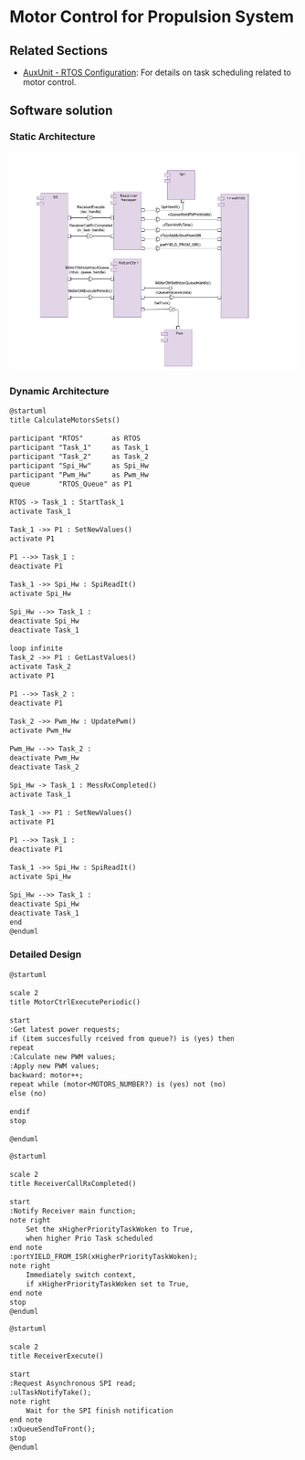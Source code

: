 # Motor Control for Propulsion System

## Related Sections
- [AuxUnit - RTOS Configuration](aux_unit-rtos.md): For details on task scheduling related to motor control.

## Software solution

### Static Architecture
![alt text](../images/MotorCtrlArchitecture.drawio.png)

### Dynamic Architecture
```puml
@startuml
title CalculateMotorsSets()

participant "RTOS"       as RTOS
participant "Task_1"     as Task_1
participant "Task_2"     as Task_2
participant "Spi_Hw"     as Spi_Hw
participant "Pwm_Hw"     as Pwm_Hw
queue       "RTOS_Queue" as P1

RTOS -> Task_1 : StartTask_1
activate Task_1

Task_1 ->> P1 : SetNewValues()
activate P1

P1 -->> Task_1 :
deactivate P1

Task_1 ->> Spi_Hw : SpiReadIt()
activate Spi_Hw 

Spi_Hw -->> Task_1 :
deactivate Spi_Hw
deactivate Task_1

loop infinite
Task_2 ->> P1 : GetLastValues()
activate Task_2
activate P1

P1 -->> Task_2 : 
deactivate P1

Task_2 ->> Pwm_Hw : UpdatePwm()
activate Pwm_Hw

Pwm_Hw -->> Task_2 :
deactivate Pwm_Hw
deactivate Task_2

Spi_Hw -> Task_1 : MessRxCompleted()
activate Task_1

Task_1 ->> P1 : SetNewValues()
activate P1

P1 -->> Task_1 :
deactivate P1

Task_1 ->> Spi_Hw : SpiReadIt()
activate Spi_Hw 

Spi_Hw -->> Task_1 :
deactivate Spi_Hw
deactivate Task_1
end
@enduml
```

### Detailed Design
```puml
@startuml

scale 2
title MotorCtrlExecutePeriodic()

start
:Get latest power requests;
if (item succesfully rceived from queue?) is (yes) then
repeat
:Calculate new PWM values;
:Apply new PWM values;
backward: motor++;
repeat while (motor<MOTORS_NUMBER?) is (yes) not (no)
else (no)

endif
stop

@enduml
```

```puml
@startuml

scale 2
title ReceiverCallRxCompleted()

start
:Notify Receiver main function;
note right 
    Set the xHigherPriorityTaskWoken to True,
    when higher Prio Task scheduled
end note
:portYIELD_FROM_ISR(xHigherPriorityTaskWoken);
note right 
    Immediately switch context,
    if xHigherPriorityTaskWoken set to True,
end note
stop
@enduml
```

```puml
@startuml

scale 2
title ReceiverExecute()

start
:Request Asynchronous SPI read;
:ulTaskNotifyTake();
note right 
    Wait for the SPI finish notification 
end note
:xQueueSendToFront();
stop
@enduml
```